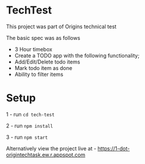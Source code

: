 # TechTest

This project was part of Origins technical test 

The basic spec was as follows 

- 3 Hour timebox
- Create a TODO app with the following functionality;
 - Add/Edit/Delete todo items
 - Mark todo item as done
 - Ability to filter items

# Setup

1 - run `cd tech-test`

2 - run `npm install`

3 - run `npm start`

Alternatively view the project live at - https://1-dot-origintechtask.ew.r.appspot.com
